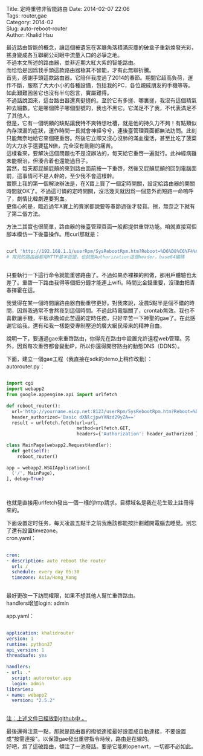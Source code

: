Title: 定時重啓非智能路由
Date: 2014-02-07 22:06  
Tags: router,gae  
Category: 2014-02  
Slug:  auto-reboot-router   
Author: Khalid Hsu  
  
最近路由智能的概念，讓這個被遺忘在客廳角落積滿灰塵的破盒子重新煥發光彩，搖身變成各互聯網公司眼中流量入口的必爭之地。  
不過本文所述的路由器，並非近期大紅大紫的智能路由。  
而恰恰是因爲我手頭這款路由器極其不智能，才有此無聊折騰。  
首先，感謝手頭這款路由器。它陪伴我度過了2014的春節。期間它超高負荷，運作不斷，服務了大大小小的各種設備，包括我的PC，各位親戚朋友的手機等等。如此艱難困苦它也沒有半句怨言，實屬難得。  
不過話說回來，這台路由器還真挺搓的。至於它有多搓、哪裏搓，我沒有這個精氣神去細數。它是哪個牌子哪個型號的，我也不黑它。它滿足不了我，不代表滿足不了其他人。  
但是，它有一個明顯的缺點讓我特不爽特想吐槽，就是他的持久力不夠！有點類似內存泄漏的症狀，運作時間一長就會神經兮兮，連後臺管理頁面都無法訪問。此刻只能無奈地給它來個硬重啓。然後它立即又沒心沒肺的滿血復活，甚至比吃了菠菜的大力水手還要猛N倍，完全沒有剛剛的痛苦。   
這樣看來，要解決這個問題也不是沒辦法的，每天給它重啓一遍就行。此神經病雖未能根治，但湊合着也還能過日子。  
當然，每天都屁顛屁顛的來到路由面前按一下重啓，然後又屁顛屁顛的回到電腦面前，這事情可不是人幹的，至少我不會這樣幹。  
實際上我的第一個解決辦法是，在X寶上買了一個定時開關，設定給路由器的開關時間就OK了。不過這可憐的定時開關，沒活幾天就因爲一個意外而短路一命嗚呼了，劇情比韓劇還要狗血。  
更傷心的是，臨近過年X寶上的賣家都說要等春節過後才發貨。擦，無奈之下就有了第二個方法。  
  
方法二其實也很簡單，路由器的後臺管理頁面一般都提供重啓功能。咱就直接寫個腳本模仿一下後臺操作。用curl那就是：  
  
```bash  
  
curl 'http://192.168.1.1/userRpm/SysRebootRpm.htm?Reboot=%D6%D8%C6%F4%C2%B7%D3%C9%C6%F7' -H 'Authorization: Basic dXNlcjpwYXNzd29yZA=='  
# 常見的路由器都用HTTP基本認證，也就是Authorization這個header，base64編碼  
  
```  
  
只要執行一下這行命令就能重啓路由了。不過如果赤裸裸的照做，那用戶體驗也太差了。重啓一下路由我得等個把分鐘才能連上wifi。時間比金錢重要，沒理由把青春揮霍在這。  
  
我覺得在某一個時間讓路由器自動重啓更好。對我來說，凌晨5點半是個不錯的時間，因爲我通常不會熬夜到這個時間。不過此時電腦關了，crontab無效。我也不喜歡讓手機，平板承擔如此苦逼的定時任務，只好辛苦一下神聖的gae了。在此感谢它给我，還有和我一樣飽受專制壓迫的廣大網民带来的精神自由。  
  
說明一下，要通過gae來重啓路由，你得先在路由中設置允許遠程web管理。另外，因爲每次重啓都會變動IP，所以你還得開啓路由的動態DNS（DDNS）。  
  
  
下面，建立一個gae工程（我直接在sdk的demo上稍作改動）：  
autorouter.py：  
  
```python  
  
import cgi  
import webapp2  
from google.appengine.api import urlfetch  
  
def reboot_router():  
  url='http://yourname.eicp.net:8123/userRpm/SysRebootRpm.htm?Reboot=%D6%D8%C6%F4%C2%B7%D3%C9%C6%F7'  
  header_authorized='Basic dXNlcjpwYXNzd29yZA=='  
  result = urlfetch.fetch(url=url,  
                          method=urlfetch.GET,  
                          headers={'Authorization': header_authorized })  
  
class MainPage(webapp2.RequestHandler):  
  def get(self):  
    reboot_router()  
  
app = webapp2.WSGIApplication([  
  ('/', MainPage),  
], debug=True)  
  
  
```  
也就是直接用urlfetch發出一個一樣的http請求，目標域名是我在花生殼上註冊得來的。  
  
下面设置定时任务，每天凌晨五點半之前我應該都能按計劃離開電腦去睡覺。別忘了還有設置timezone。  
cron.yaml：  
  
```yaml  
  
cron:  
- description: auto reboot the router  
  url: /  
  schedule: every day 05:30  
  timezone: Asia/Hong_Kong  
  
```  
  
  
最好更改一下訪問權限，如果不想其他人幫忙重啓路由。  
handlers增加login: admin  
  
app.yaml：  
  
  
```yaml  
  
application: khalidrouter  
version: 1  
runtime: python27  
api_version: 1  
threadsafe: yes  
  
handlers:  
- url: .*  
  script: autorouter.app  
  login: admin  
libraries:  
- name: webapp2  
  version: "2.5.2"  
  
```  

[注：上述文件已經放到github中 。](https://github.com/khalidhsu/autorouter) 



最後還得注意一點，那就是路由器的撥號連接最好設置成自動連接，不要設置成“按需連接"。以保證gae發出重啓指令時候，路由是在線的。  
好吧，爲了這破路由，傾注了一池廢話。要是它能刷openwrt，一切都不必如此。   
  
  
  
